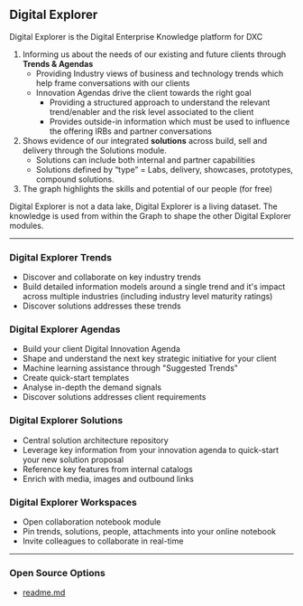 ## Digital Explorer 

Digital Explorer is the Digital Enterprise Knowledge platform for DXC
1.	Informing us about the needs of our existing and future clients through **Trends & Agendas**
    - Providing Industry views of business and technology trends which help frame conversations with our clients
    - Innovation Agendas drive the client towards the right goal
        - Providing a structured approach to understand the relevant trend/enabler and the risk level associated to the client
        - Provides outside-in information which must be used to influence the offering IRBs and partner conversations
2.	Shows evidence of our integrated **solutions** across build, sell and delivery through the Solutions module.
    - Solutions can include both internal and partner capabilities
    - Solutions defined by “type” = Labs, delivery, showcases, prototypes, compound solutions.
3.	The graph highlights the skills and potential of our people (for free)

Digital Explorer is not a data lake, Digital Explorer is a living dataset.  The knowledge is used from within the Graph to shape the other Digital Explorer modules. 

---

### Digital Explorer Trends
- Discover and collaborate on key industry trends
- Build detailed information models around a single trend and it's impact across multiple industries (including industry level maturity ratings)
- Discover solutions addresses these trends

### Digital Explorer Agendas
- Build your client Digital Innovation Agenda
- Shape and understand the next key strategic initiative for your client
- Machine learning assistance through "Suggested Trends"
- Create quick-start templates
- Analyse in-depth the demand signals
- Discover solutions addresses client requirements

### Digital Explorer Solutions
- Central solution architecture repository
- Leverage key information from your innovation agenda to quick-start your new solution proposal
- Reference key features from internal catalogs
- Enrich with media, images and outbound links

### Digital Explorer Workspaces
- Open collaboration notebook module
- Pin trends, solutions, people, attachments into your online notebook
- Invite colleagues to collaborate in real-time


---
### Open Source Options

- [readme.md](WorkingArea/DE.OpenSource/readme.md)